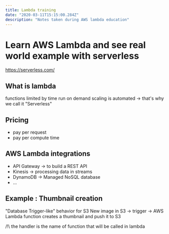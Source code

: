 ```yaml
---
title: Lambda training
date: "2020-03-11T15:15:00.284Z"
description: "Notes taken during AWS lambda education"
---
```

# Learn AWS Lambda and see real world example with serverless

https://serverless.com/ 

## What is lambda
functions
limited by time
run on demand
scaling is automated -> that's why we call it "Serverless"

## Pricing
- pay per request
- pay per compute time

## AWS Lambda integrations
- API Gateway -> to build a REST API
- Kinesis -> processing data in streams
- DynamoDB -> Managed NoSQL database
- ...

## Example : Thumbnail creation
"Database Trigger-like" behavior for S3
New image in S3 -> trigger -> AWS Lambda function creates a thumbnail and push it to S3

/!\ the handler is the name of function that will be called in lambda

